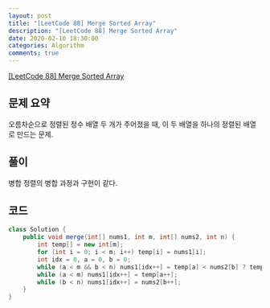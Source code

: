 ```yaml
---
layout: post
title: "[LeetCode 88] Merge Sorted Array"
description: "[LeetCode 88] Merge Sorted Array"
date: 2020-02-10 18:30:00
categories: Algorithm
comments: true
---
```

[[LeetCode 88] Merge Sorted Array](https://leetcode.com/problems/merge-sorted-array/)

## 문제 요약

오름차순으로 정렬된 정수 배열 두 개가 주어졌을 때, 이 두 배열을 하나의 정렬된 배열로 만드는 문제.

## 풀이

병합 정렬의 병합 과정과 구현이 같다.

## 코드

```Java
class Solution {
    public void merge(int[] nums1, int m, int[] nums2, int n) {
        int temp[] = new int[m];
        for (int i = 0; i < m; i++) temp[i] = nums1[i];
        int idx = 0, a = 0, b = 0;
        while (a < m && b < n) nums1[idx++] = temp[a] < nums2[b] ? temp[a++] : nums2[b++];
        while (a < m) nums1[idx++] = temp[a++];
        while (b < n) nums1[idx++] = nums2[b++];
    }
}
```